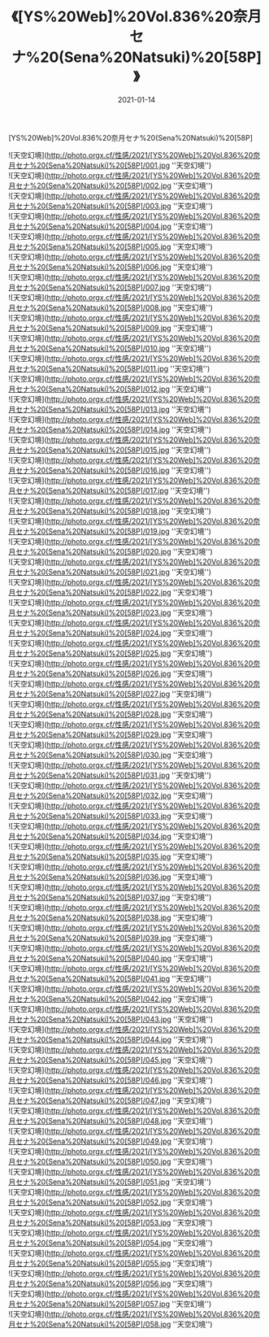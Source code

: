 ﻿---
layout: post
title: 《[YS%20Web]%20Vol.836%20奈月セナ%20(Sena%20Natsuki)%20[58P]》
date: 2021-01-14
img: http://photo.orgx.cf/性感/2021/[YS%20Web]%20Vol.836%20奈月セナ%20(Sena%20Natsuki)%20[58P]/000.jpg
tags: [美女,性感,泳衣]
---

[YS%20Web]%20Vol.836%20奈月セナ%20(Sena%20Natsuki)%20[58P]



![天空幻境](http://photo.orgx.cf/性感/2021/[YS%20Web]%20Vol.836%20奈月セナ%20(Sena%20Natsuki)%20[58P]/001.jpg ''天空幻境'')<br>
![天空幻境](http://photo.orgx.cf/性感/2021/[YS%20Web]%20Vol.836%20奈月セナ%20(Sena%20Natsuki)%20[58P]/002.jpg ''天空幻境'')<br>
![天空幻境](http://photo.orgx.cf/性感/2021/[YS%20Web]%20Vol.836%20奈月セナ%20(Sena%20Natsuki)%20[58P]/003.jpg ''天空幻境'')<br>
![天空幻境](http://photo.orgx.cf/性感/2021/[YS%20Web]%20Vol.836%20奈月セナ%20(Sena%20Natsuki)%20[58P]/004.jpg ''天空幻境'')<br>
![天空幻境](http://photo.orgx.cf/性感/2021/[YS%20Web]%20Vol.836%20奈月セナ%20(Sena%20Natsuki)%20[58P]/005.jpg ''天空幻境'')<br>
![天空幻境](http://photo.orgx.cf/性感/2021/[YS%20Web]%20Vol.836%20奈月セナ%20(Sena%20Natsuki)%20[58P]/006.jpg ''天空幻境'')<br>
![天空幻境](http://photo.orgx.cf/性感/2021/[YS%20Web]%20Vol.836%20奈月セナ%20(Sena%20Natsuki)%20[58P]/007.jpg ''天空幻境'')<br>
![天空幻境](http://photo.orgx.cf/性感/2021/[YS%20Web]%20Vol.836%20奈月セナ%20(Sena%20Natsuki)%20[58P]/008.jpg ''天空幻境'')<br>
![天空幻境](http://photo.orgx.cf/性感/2021/[YS%20Web]%20Vol.836%20奈月セナ%20(Sena%20Natsuki)%20[58P]/009.jpg ''天空幻境'')<br>
![天空幻境](http://photo.orgx.cf/性感/2021/[YS%20Web]%20Vol.836%20奈月セナ%20(Sena%20Natsuki)%20[58P]/010.jpg ''天空幻境'')<br>
![天空幻境](http://photo.orgx.cf/性感/2021/[YS%20Web]%20Vol.836%20奈月セナ%20(Sena%20Natsuki)%20[58P]/011.jpg ''天空幻境'')<br>
![天空幻境](http://photo.orgx.cf/性感/2021/[YS%20Web]%20Vol.836%20奈月セナ%20(Sena%20Natsuki)%20[58P]/012.jpg ''天空幻境'')<br>
![天空幻境](http://photo.orgx.cf/性感/2021/[YS%20Web]%20Vol.836%20奈月セナ%20(Sena%20Natsuki)%20[58P]/013.jpg ''天空幻境'')<br>
![天空幻境](http://photo.orgx.cf/性感/2021/[YS%20Web]%20Vol.836%20奈月セナ%20(Sena%20Natsuki)%20[58P]/014.jpg ''天空幻境'')<br>
![天空幻境](http://photo.orgx.cf/性感/2021/[YS%20Web]%20Vol.836%20奈月セナ%20(Sena%20Natsuki)%20[58P]/015.jpg ''天空幻境'')<br>
![天空幻境](http://photo.orgx.cf/性感/2021/[YS%20Web]%20Vol.836%20奈月セナ%20(Sena%20Natsuki)%20[58P]/016.jpg ''天空幻境'')<br>
![天空幻境](http://photo.orgx.cf/性感/2021/[YS%20Web]%20Vol.836%20奈月セナ%20(Sena%20Natsuki)%20[58P]/017.jpg ''天空幻境'')<br>
![天空幻境](http://photo.orgx.cf/性感/2021/[YS%20Web]%20Vol.836%20奈月セナ%20(Sena%20Natsuki)%20[58P]/018.jpg ''天空幻境'')<br>
![天空幻境](http://photo.orgx.cf/性感/2021/[YS%20Web]%20Vol.836%20奈月セナ%20(Sena%20Natsuki)%20[58P]/019.jpg ''天空幻境'')<br>
![天空幻境](http://photo.orgx.cf/性感/2021/[YS%20Web]%20Vol.836%20奈月セナ%20(Sena%20Natsuki)%20[58P]/020.jpg ''天空幻境'')<br>
![天空幻境](http://photo.orgx.cf/性感/2021/[YS%20Web]%20Vol.836%20奈月セナ%20(Sena%20Natsuki)%20[58P]/021.jpg ''天空幻境'')<br>
![天空幻境](http://photo.orgx.cf/性感/2021/[YS%20Web]%20Vol.836%20奈月セナ%20(Sena%20Natsuki)%20[58P]/022.jpg ''天空幻境'')<br>
![天空幻境](http://photo.orgx.cf/性感/2021/[YS%20Web]%20Vol.836%20奈月セナ%20(Sena%20Natsuki)%20[58P]/023.jpg ''天空幻境'')<br>
![天空幻境](http://photo.orgx.cf/性感/2021/[YS%20Web]%20Vol.836%20奈月セナ%20(Sena%20Natsuki)%20[58P]/024.jpg ''天空幻境'')<br>
![天空幻境](http://photo.orgx.cf/性感/2021/[YS%20Web]%20Vol.836%20奈月セナ%20(Sena%20Natsuki)%20[58P]/025.jpg ''天空幻境'')<br>
![天空幻境](http://photo.orgx.cf/性感/2021/[YS%20Web]%20Vol.836%20奈月セナ%20(Sena%20Natsuki)%20[58P]/026.jpg ''天空幻境'')<br>
![天空幻境](http://photo.orgx.cf/性感/2021/[YS%20Web]%20Vol.836%20奈月セナ%20(Sena%20Natsuki)%20[58P]/027.jpg ''天空幻境'')<br>
![天空幻境](http://photo.orgx.cf/性感/2021/[YS%20Web]%20Vol.836%20奈月セナ%20(Sena%20Natsuki)%20[58P]/028.jpg ''天空幻境'')<br>
![天空幻境](http://photo.orgx.cf/性感/2021/[YS%20Web]%20Vol.836%20奈月セナ%20(Sena%20Natsuki)%20[58P]/029.jpg ''天空幻境'')<br>
![天空幻境](http://photo.orgx.cf/性感/2021/[YS%20Web]%20Vol.836%20奈月セナ%20(Sena%20Natsuki)%20[58P]/030.jpg ''天空幻境'')<br>
![天空幻境](http://photo.orgx.cf/性感/2021/[YS%20Web]%20Vol.836%20奈月セナ%20(Sena%20Natsuki)%20[58P]/031.jpg ''天空幻境'')<br>
![天空幻境](http://photo.orgx.cf/性感/2021/[YS%20Web]%20Vol.836%20奈月セナ%20(Sena%20Natsuki)%20[58P]/032.jpg ''天空幻境'')<br>
![天空幻境](http://photo.orgx.cf/性感/2021/[YS%20Web]%20Vol.836%20奈月セナ%20(Sena%20Natsuki)%20[58P]/033.jpg ''天空幻境'')<br>
![天空幻境](http://photo.orgx.cf/性感/2021/[YS%20Web]%20Vol.836%20奈月セナ%20(Sena%20Natsuki)%20[58P]/034.jpg ''天空幻境'')<br>
![天空幻境](http://photo.orgx.cf/性感/2021/[YS%20Web]%20Vol.836%20奈月セナ%20(Sena%20Natsuki)%20[58P]/035.jpg ''天空幻境'')<br>
![天空幻境](http://photo.orgx.cf/性感/2021/[YS%20Web]%20Vol.836%20奈月セナ%20(Sena%20Natsuki)%20[58P]/036.jpg ''天空幻境'')<br>
![天空幻境](http://photo.orgx.cf/性感/2021/[YS%20Web]%20Vol.836%20奈月セナ%20(Sena%20Natsuki)%20[58P]/037.jpg ''天空幻境'')<br>
![天空幻境](http://photo.orgx.cf/性感/2021/[YS%20Web]%20Vol.836%20奈月セナ%20(Sena%20Natsuki)%20[58P]/038.jpg ''天空幻境'')<br>
![天空幻境](http://photo.orgx.cf/性感/2021/[YS%20Web]%20Vol.836%20奈月セナ%20(Sena%20Natsuki)%20[58P]/039.jpg ''天空幻境'')<br>
![天空幻境](http://photo.orgx.cf/性感/2021/[YS%20Web]%20Vol.836%20奈月セナ%20(Sena%20Natsuki)%20[58P]/040.jpg ''天空幻境'')<br>
![天空幻境](http://photo.orgx.cf/性感/2021/[YS%20Web]%20Vol.836%20奈月セナ%20(Sena%20Natsuki)%20[58P]/041.jpg ''天空幻境'')<br>
![天空幻境](http://photo.orgx.cf/性感/2021/[YS%20Web]%20Vol.836%20奈月セナ%20(Sena%20Natsuki)%20[58P]/042.jpg ''天空幻境'')<br>
![天空幻境](http://photo.orgx.cf/性感/2021/[YS%20Web]%20Vol.836%20奈月セナ%20(Sena%20Natsuki)%20[58P]/043.jpg ''天空幻境'')<br>
![天空幻境](http://photo.orgx.cf/性感/2021/[YS%20Web]%20Vol.836%20奈月セナ%20(Sena%20Natsuki)%20[58P]/044.jpg ''天空幻境'')<br>
![天空幻境](http://photo.orgx.cf/性感/2021/[YS%20Web]%20Vol.836%20奈月セナ%20(Sena%20Natsuki)%20[58P]/045.jpg ''天空幻境'')<br>
![天空幻境](http://photo.orgx.cf/性感/2021/[YS%20Web]%20Vol.836%20奈月セナ%20(Sena%20Natsuki)%20[58P]/046.jpg ''天空幻境'')<br>
![天空幻境](http://photo.orgx.cf/性感/2021/[YS%20Web]%20Vol.836%20奈月セナ%20(Sena%20Natsuki)%20[58P]/047.jpg ''天空幻境'')<br>
![天空幻境](http://photo.orgx.cf/性感/2021/[YS%20Web]%20Vol.836%20奈月セナ%20(Sena%20Natsuki)%20[58P]/048.jpg ''天空幻境'')<br>
![天空幻境](http://photo.orgx.cf/性感/2021/[YS%20Web]%20Vol.836%20奈月セナ%20(Sena%20Natsuki)%20[58P]/049.jpg ''天空幻境'')<br>
![天空幻境](http://photo.orgx.cf/性感/2021/[YS%20Web]%20Vol.836%20奈月セナ%20(Sena%20Natsuki)%20[58P]/050.jpg ''天空幻境'')<br>
![天空幻境](http://photo.orgx.cf/性感/2021/[YS%20Web]%20Vol.836%20奈月セナ%20(Sena%20Natsuki)%20[58P]/051.jpg ''天空幻境'')<br>
![天空幻境](http://photo.orgx.cf/性感/2021/[YS%20Web]%20Vol.836%20奈月セナ%20(Sena%20Natsuki)%20[58P]/052.jpg ''天空幻境'')<br>
![天空幻境](http://photo.orgx.cf/性感/2021/[YS%20Web]%20Vol.836%20奈月セナ%20(Sena%20Natsuki)%20[58P]/053.jpg ''天空幻境'')<br>
![天空幻境](http://photo.orgx.cf/性感/2021/[YS%20Web]%20Vol.836%20奈月セナ%20(Sena%20Natsuki)%20[58P]/054.jpg ''天空幻境'')<br>
![天空幻境](http://photo.orgx.cf/性感/2021/[YS%20Web]%20Vol.836%20奈月セナ%20(Sena%20Natsuki)%20[58P]/055.jpg ''天空幻境'')<br>
![天空幻境](http://photo.orgx.cf/性感/2021/[YS%20Web]%20Vol.836%20奈月セナ%20(Sena%20Natsuki)%20[58P]/056.jpg ''天空幻境'')<br>
![天空幻境](http://photo.orgx.cf/性感/2021/[YS%20Web]%20Vol.836%20奈月セナ%20(Sena%20Natsuki)%20[58P]/057.jpg ''天空幻境'')<br>
![天空幻境](http://photo.orgx.cf/性感/2021/[YS%20Web]%20Vol.836%20奈月セナ%20(Sena%20Natsuki)%20[58P]/058.jpg ''天空幻境'')<br>